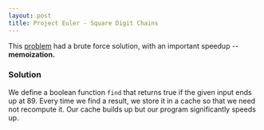 ```yaml
---
layout: post
title: Project Euler - Square Digit Chains
---
```


This [problem](https://projecteuler.net/problem=92) had a brute force solution, with an important speedup -- **memoization.**

### Solution

We define a boolean function `find` that returns true if the given input ends up at 89. Every time we find a result, we store it in a cache so that we need not recompute it. Our cache builds up but our program significantly speeds up.

<script src="https://gist.github.com/adijo/a920db47533d4fd2a6fe.js"></script>
